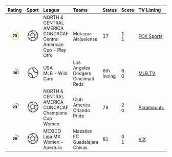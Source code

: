 | Rating                                                                                                                                 | Sport                                                                                                            | League                                                               | Teams                                  | Status     | Score   | TV Listing                                                                             |
|:---------------------------------------------------------------------------------------------------------------------------------------|:-----------------------------------------------------------------------------------------------------------------|:---------------------------------------------------------------------|:---------------------------------------|:-----------|:--------|:---------------------------------------------------------------------------------------|
| <img src="https://raw.githubusercontent.com/BlakeDuncan25/Donut-SVG-Ratings/bac4e4a278175106499642192132b1786a9aec38/75.svg" alt="75"> | <img src="https://raw.githubusercontent.com/BlakeDuncan25/Donut-SVG-Ratings/master/soccer.png" alt="Soccer">     | NORTH & CENTRAL AMERICA<br>CONCACAF Central American Cup - Play Offs | Motagua<br>Alajuelense                 | 37         | 1<br>1  | <a href="https://www.foxsports.com/replays">FOX Sports</a>                             |
| <img src="https://raw.githubusercontent.com/BlakeDuncan25/Donut-SVG-Ratings/bac4e4a278175106499642192132b1786a9aec38/30.svg" alt="30"> | <img src="https://raw.githubusercontent.com/BlakeDuncan25/Donut-SVG-Ratings/master/baseball.png" alt="Baseball"> | USA<br>MLB - Wild Card                                               | Los Angeles Dodgers<br>Cincinnati Reds | 6th Inning | 6<br>0  | <a href="https://www.mlb.com/live-stream-games">MLB.TV</a>                             |
| <img src="https://raw.githubusercontent.com/BlakeDuncan25/Donut-SVG-Ratings/bac4e4a278175106499642192132b1786a9aec38/23.svg" alt="23"> | <img src="https://raw.githubusercontent.com/BlakeDuncan25/Donut-SVG-Ratings/master/soccer.png" alt="Soccer">     | NORTH & CENTRAL AMERICA<br>CONCACAF Champions Cup Women              | Club America<br>Orlando Pride          | 78         | 2<br>0  | <a href="https://www.paramountplus.com/shows/concacaf-w-champions-cup/">Paramount+</a> |
| <img src="https://raw.githubusercontent.com/BlakeDuncan25/Donut-SVG-Ratings/bac4e4a278175106499642192132b1786a9aec38/20.svg" alt="20"> | <img src="https://raw.githubusercontent.com/BlakeDuncan25/Donut-SVG-Ratings/master/soccer.png" alt="Soccer">     | MEXICO<br>Liga MX Women - Apertura                                   | Mazatlan FC<br>Guadalajara Chivas      | 81         | 0<br>1  | <a href="https://vix.com/es-es/deportes">ViX</a>                                       |